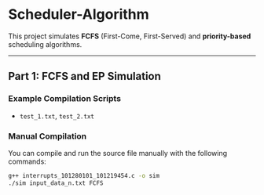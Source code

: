 # Scheduler-Algorithm

This project simulates **FCFS** (First-Come, First-Served) and **priority-based** scheduling algorithms.

---

## Part 1: FCFS and EP Simulation

### Example Compilation Scripts
- `test_1.txt`, `test_2.txt`

### Manual Compilation
You can compile and run the source file manually with the following commands:

```bash
g++ interrupts_101280101_101219454.c -o sim
./sim input_data_n.txt FCFS
